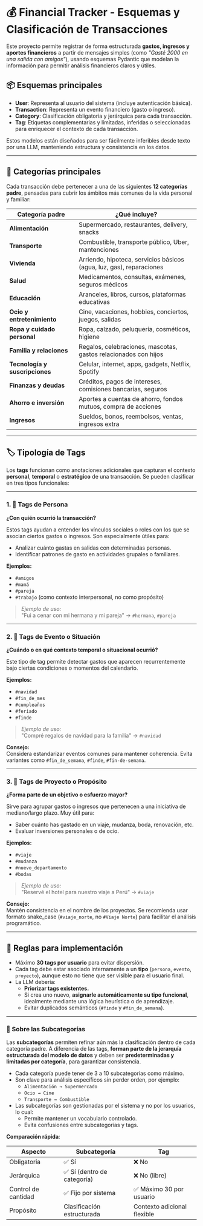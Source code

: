 # 💰 Financial Tracker - Esquemas y Clasificación de Transacciones

Este proyecto permite registrar de forma estructurada **gastos, ingresos y aportes financieros** a partir de mensajes simples (como *"Gasté 2000 en una salida con amigos"*), usando esquemas Pydantic que modelan la información para permitir análisis financieros claros y útiles.

## 📦 Esquemas principales

- **User**: Representa al usuario del sistema (incluye autenticación básica).
- **Transaction**: Representa un evento financiero (gasto o ingreso).
- **Category**: Clasificación obligatoria y jerárquica para cada transacción.
- **Tag**: Etiquetas complementarias y limitadas, inferidas o seleccionadas para enriquecer el contexto de cada transacción.

Estos modelos están diseñados para ser fácilmente inferibles desde texto por una LLM, manteniendo estructura y consistencia en los datos.

---

## 📁 Categorías principales

Cada transacción debe pertenecer a una de las siguientes **12 categorías padre**, pensadas para cubrir los ámbitos más comunes de la vida personal y familiar:

| Categoría padre            | ¿Qué incluye? |
|----------------------------|----------------|
| **Alimentación**           | Supermercado, restaurantes, delivery, snacks |
| **Transporte**             | Combustible, transporte público, Uber, mantenciones |
| **Vivienda**               | Arriendo, hipoteca, servicios básicos (agua, luz, gas), reparaciones |
| **Salud**                  | Medicamentos, consultas, exámenes, seguros médicos |
| **Educación**              | Aranceles, libros, cursos, plataformas educativas |
| **Ocio y entretenimiento** | Cine, vacaciones, hobbies, conciertos, juegos, salidas |
| **Ropa y cuidado personal**| Ropa, calzado, peluquería, cosméticos, higiene |
| **Familia y relaciones**   | Regalos, celebraciones, mascotas, gastos relacionados con hijos |
| **Tecnología y suscripciones** | Celular, internet, apps, gadgets, Netflix, Spotify |
| **Finanzas y deudas**      | Créditos, pagos de intereses, comisiones bancarias, seguros |
| **Ahorro e inversión**     | Aportes a cuentas de ahorro, fondos mutuos, compra de acciones |
| **Ingresos**               | Sueldos, bonos, reembolsos, ventas, ingresos extra |

---

## 🏷️ Tipología de Tags

Los **tags** funcionan como anotaciones adicionales que capturan el contexto **personal**, **temporal** o **estratégico** de una transacción. Se pueden clasificar en tres tipos funcionales:

---

### 1. 👥 Tags de Persona  
**¿Con quién ocurrió la transacción?**

Estos tags ayudan a entender los vínculos sociales o roles con los que se asocian ciertos gastos o ingresos. Son especialmente útiles para:

- Analizar cuánto gastas en salidas con determinadas personas.
- Identificar patrones de gasto en actividades grupales o familiares.

**Ejemplos:**
- `#amigos`
- `#mamá`
- `#pareja`
- `#trabajo` (como contexto interpersonal, no como propósito)

> *Ejemplo de uso:*  
> "Fui a cenar con mi hermana y mi pareja" → `#hermana`, `#pareja`

---

### 2. 📅 Tags de Evento o Situación  
**¿Cuándo o en qué contexto temporal o situacional ocurrió?**

Este tipo de tag permite detectar gastos que aparecen recurrentemente bajo ciertas condiciones o momentos del calendario.

**Ejemplos:**
- `#navidad`
- `#fin_de_mes`
- `#cumpleaños`
- `#feriado`
- `#finde`

> *Ejemplo de uso:*  
> "Compré regalos de navidad para la familia" → `#navidad`

**Consejo:**  
Considera estandarizar eventos comunes para mantener coherencia. Evita variantes como `#fin_de_semana`, `#finde`, `#fin-de-semana`.

---

### 3. 🎯 Tags de Proyecto o Propósito  
**¿Forma parte de un objetivo o esfuerzo mayor?**

Sirve para agrupar gastos o ingresos que pertenecen a una iniciativa de mediano/largo plazo. Muy útil para:

- Saber cuánto has gastado en un viaje, mudanza, boda, renovación, etc.
- Evaluar inversiones personales o de ocio.

**Ejemplos:**
- `#viaje`
- `#mudanza`
- `#nuevo_departamento`
- `#bodas`

> *Ejemplo de uso:*  
> "Reservé el hotel para nuestro viaje a Perú" → `#viaje`

**Consejo:**  
Mantén consistencia en el nombre de los proyectos. Se recomienda usar formato snake_case (`#viaje_norte`, no `#Viaje Norte`) para facilitar el análisis programático.

---

## 📌 Reglas para implementación

- Máximo **30 tags por usuario** para evitar dispersión.
- Cada tag debe estar asociado internamente a un **tipo** (`persona`, `evento`, `proyecto`), aunque esto no tiene que ser visible para el usuario final.
- La LLM debería:
  - **Priorizar tags existentes.**
  - Si crea uno nuevo, **asignarle automáticamente su tipo funcional**, idealmente mediante una lógica heurística o de aprendizaje.
  - Evitar duplicados semánticos (`#finde` y `#fin_de_semana`).


---

### 🧩 Sobre las Subcategorías

Las **subcategorías** permiten refinar aún más la clasificación dentro de cada categoría padre. A diferencia de las tags, **forman parte de la jerarquía estructurada del modelo de datos** y deben ser **predeterminadas y limitadas por categoría**, para garantizar consistencia.

- Cada categoría puede tener de 3 a 10 subcategorías como máximo.
- Son clave para análisis específicos sin perder orden, por ejemplo:
  - `Alimentación → Supermercado`
  - `Ocio → Cine`
  - `Transporte → Combustible`
- Las subcategorías son gestionadas por el sistema y no por los usuarios, lo cual:
  - Permite mantener un vocabulario controlado.
  - Evita confusiones entre subcategorías y tags.

**Comparación rápida**:

| Aspecto             | Subcategoría                   | Tag                           |
|---------------------|--------------------------------|-------------------------------|
| Obligatoria         | ✅ Sí                          | ❌ No                         |
| Jerárquica          | ✅ Sí (dentro de categoría)    | ❌ No (libre)                 |
| Control de cantidad | ✅ Fijo por sistema            | ✅ Máximo 30 por usuario      |
| Propósito           | Clasificación estructurada     | Contexto adicional flexible  |
